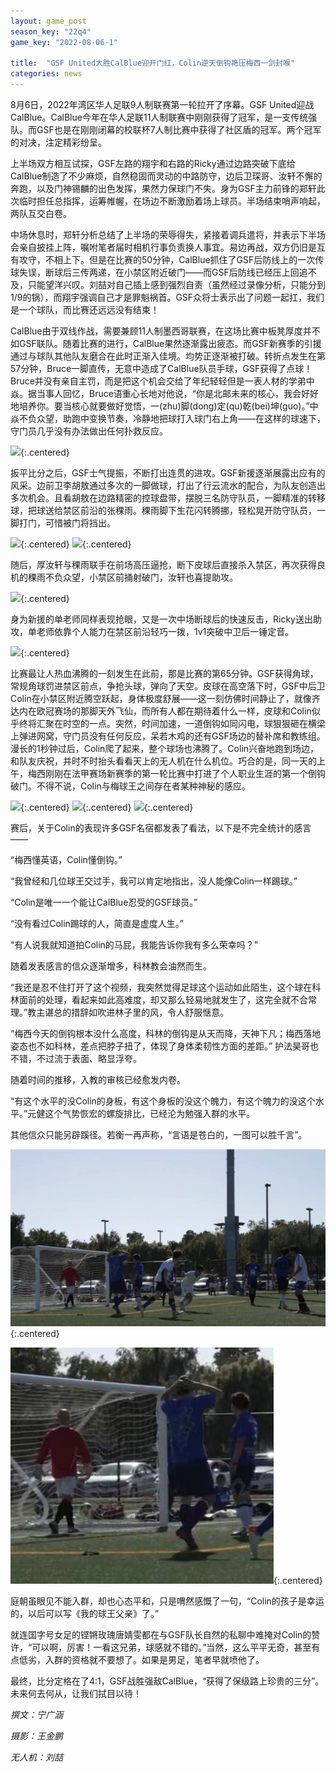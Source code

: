 ```yaml
---
layout: game_post
season_key: "22q4"
game_key: "2022-08-06-1"

title:  "GSF United大胜CalBlue迎开门红，Colin逆天倒钩艳压梅西一剑封喉"
categories: news
---
```


8月6日，2022年湾区华人足联9人制联赛第一轮拉开了序幕。GSF United迎战CalBlue。CalBlue今年在华人足联11人制联赛中刚刚获得了冠军，是一支传统强队。而GSF也是在刚刚闭幕的校联杯7人制比赛中获得了社区盾的冠军。两个冠军的对决，注定精彩纷呈。

上半场双方相互试探，GSF左路的翔宇和右路的Ricky通过边路突破下底给CalBlue制造了不少麻烦，自然稳固而灵动的中路防守，边后卫琛哥、汝轩不懈的奔跑，以及门神锡麟的出色发挥，果然力保球门不失。身为GSF主力前锋的郑轩此次临时担任总指挥，运筹帷幄，在场边不断激励着场上球员。半场结束哨声响起，两队互交白卷。

中场休息时，郑轩分析总结了上半场的荣辱得失，紧接着调兵遣将，并表示下半场会亲自披挂上阵，嘱咐笔者届时相机行事负责换人事宜。易边再战，双方仍旧是互有攻守，不相上下。但是在比赛的50分钟，CalBlue抓住了GSF后防线上的一次传球失误，断球后三传两递，在小禁区附近破门——而GSF后防线已经压上回追不及，只能望洋兴叹。刘喆对自己插上感到强烈自责（虽然经过录像分析，只能分到1/9的锅），而翔宇强调自己才是罪魁祸首。GSF众将士表示出了问题一起扛，我们是一个球队，而比赛还远远没有结束！

CalBlue由于双线作战，需要兼顾11人制墨西哥联赛，在这场比赛中板凳厚度并不如GSF联队。随着比赛的进行，CalBlue果然逐渐露出疲态。而GSF新赛季的引援通过与球队其他队友磨合在此时正渐入佳境。均势正逐渐被打破。转折点发生在第57分钟，Bruce一脚直传，无意中造成了CalBlue队员手球，GSF获得了点球！Bruce并没有亲自主罚，而是把这个机会交给了年纪轻轻但是一表人材的学弟中焱。据当事人回忆，Bruce语重心长地对他说，“你是北邮未来的核心，我会好好地培养你。要当核心就要做好觉悟，一(zhu)脚(dong)定(qu)乾(bei)坤(guo)。”中焱不负众望，助跑中变换节奏，冷静地把球打入球门右上角——在这样的球速下，守门员几乎没有办法做出任何扑救反应。

![](/assets/img/news/season-22/r1_calblue/r1_zhongyan_goal.gif){:.centered}

扳平比分之后，GSF士气提振，不断打出连贯的进攻。GSF新援逐渐展露出应有的风采。边前卫李胡敖通过多次的一脚做球，打出了行云流水的配合，为队友创造出多次机会。且看胡敖在边路精密的控球盘带，摆脱三名防守队员，一脚精准的转移球，把球送给禁区前沿的张稞雨。稞雨脚下生花闪转腾挪，轻松晃开防守队员，一脚打门，可惜被门将挡出。

![](/assets/img/news/season-22/r1_calblue/r1_lihuao_dribble.gif){:.centered}
![](/assets/img/news/season-22/r1_calblue/r1_keyu_dribble.gif){:.centered}

随后，厚汝轩与稞雨联手在前场高压逼抢，断下皮球后直接杀入禁区，再次获得良机的稞雨不负众望，小禁区前捅射破门，汝轩也喜提助攻。

![](/assets/img/news/season-22/r1_calblue/r1_keyu_goal.gif){:.centered}

身为新援的单老师同样表现抢眼，又是一次中场断球后的快速反击，Ricky送出助攻，单老师依靠个人能力在禁区前沿轻巧一拨，1v1突破中卫后一锤定音。

![](/assets/img/news/season-22/r1_calblue/r1_shan_goal.gif){:.centered}

比赛最让人热血沸腾的一刻发生在此前，那是比赛的第65分钟。GSF获得角球，常规角球罚进禁区前点，争抢头球，弹向了天空。皮球在高空落下时，GSF中后卫Colin在小禁区附近腾空跃起，身体极度舒展——这一刻仿佛时间静止了，就像齐达内在欧冠赛场的那脚天外飞仙，而所有人都在期待着什么一样，皮球和Colin似乎终将汇聚在时空的一点。突然，时间加速，一道倒钩如同闪电，球狠狠砸在横梁上弹进网窝，守门员没有任何反应，呆若木鸡的还有GSF场边的替补席和教练组。漫长的1秒钟过后，Colin爬了起来，整个球场也沸腾了。Colin兴奋地跑到场边，和队友庆祝，并时不时抬头看看天上的无人机在什么机位。巧合的是，同一天的上午，梅西刚刚在法甲赛场新赛季的第一轮比赛中打进了个人职业生涯的第一个倒钩破门。不得不说，Colin与梅球王之间存在者某种神秘的感应。

![](/assets/img/news/season-22/r1_calblue/r1_coling_goal_camera1.gif){:.centered}
![](/assets/img/news/season-22/r1_calblue/r1_coling_goal_camera2.gif){:.centered}
![](/assets/img/news/season-22/r1_calblue/r1_coling_goal_camera3.gif){:.centered}

赛后，关于Colin的表现许多GSF名宿都发表了看法，以下是不完全统计的感言——

“梅西懂英语，Colin懂倒钩。”

“我曾经和几位球王交过手，我可以肯定地指出，没人能像Colin一样踢球。”

“Colin是唯一一个能让CalBlue忍受的GSF球员。”

“没有看过Colin踢球的人，简直是虚度人生。”

“有人说我就知道拍Colin的马屁，我能告诉你我有多么荣幸吗？”

随着发表感言的信众逐渐增多，科林教会油然而生。

“我还是忍不住打开了这个视频，我突然觉得足球这个运动如此陌生，这个球在科林面前的处理，看起来如此高难度，却又那么轻易地就发生了，这完全就不合常理。”教主谌总的措辞如吹进林子里的风，令人舒服惬意。

“梅西今天的倒钩根本没什么高度，科林的倒钩是从天而降，天神下凡；梅西落地姿态也不如科林，差点把脖子扭了，体现了身体柔韧性方面的差距。” 护法昊哥也不错，不过流于表面、略显浮夸。

随着时间的推移，入教的审核已经愈发内卷。

“有这个水平的没Colin的身板，有这个身板的没这个魄力，有这个魄力的没这个水平。”元健这个气势恢宏的螺旋排比，已经沦为勉强入群的水平。

其他信众只能另辟蹊径。若衡一再声称，“言语是苍白的，一图可以胜千言”。

![](/assets/img/news/season-22/r1_calblue/r1_colin_goal.jpeg){:.centered}

![](/assets/img/news/season-22/r1_calblue/r1_colin_goal_reaction.jpeg){:.centered}

庭朝虽眼见不能入群，却也心态平和，只是喟然感慨了一句，“Colin的孩子是幸运的，以后可以写《我的球王父亲》了。”

就连国字号女足的铿锵玫瑰唐婧雯都在与GSF队长自然的私聊中难掩对Colin的赞许，“可以啊，厉害！一看这兄弟，球感就不错的。”当然，这么平平无奇，甚至有点低劣，入群的资格就不要想了。如果是男足，笔者早就喷他了。

最终，比分定格在了4:1，GSF战胜强敌CalBlue，“获得了保级路上珍贵的三分”。未来何去何从，让我们拭目以待！


*撰文：宁广涵*

*摄影：王金鹏*

*无人机：刘喆*
